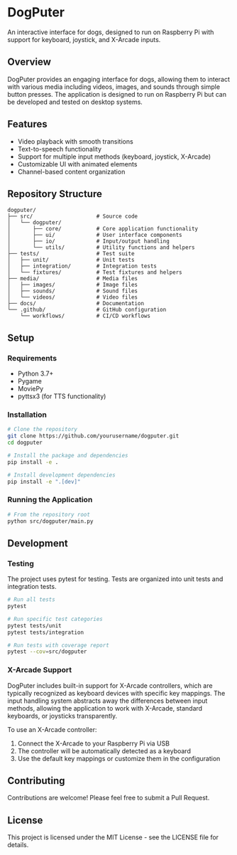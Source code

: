 # DogPuter

An interactive interface for dogs, designed to run on Raspberry Pi with support for keyboard, joystick, and X-Arcade inputs.

## Overview

DogPuter provides an engaging interface for dogs, allowing them to interact with various media including videos, images, and sounds through simple button presses. The application is designed to run on Raspberry Pi but can be developed and tested on desktop systems.

## Features

- Video playback with smooth transitions
- Text-to-speech functionality
- Support for multiple input methods (keyboard, joystick, X-Arcade)
- Customizable UI with animated elements
- Channel-based content organization

## Repository Structure

```
dogputer/
├── src/                    # Source code
│   └── dogputer/          
│       ├── core/           # Core application functionality
│       ├── ui/             # User interface components
│       ├── io/             # Input/output handling
│       └── utils/          # Utility functions and helpers
├── tests/                  # Test suite
│   ├── unit/               # Unit tests
│   ├── integration/        # Integration tests
│   └── fixtures/           # Test fixtures and helpers
├── media/                  # Media files
│   ├── images/             # Image files
│   ├── sounds/             # Sound files
│   └── videos/             # Video files
├── docs/                   # Documentation
└── .github/                # GitHub configuration
    └── workflows/          # CI/CD workflows
```

## Setup

### Requirements

- Python 3.7+
- Pygame
- MoviePy
- pyttsx3 (for TTS functionality)

### Installation

```bash
# Clone the repository
git clone https://github.com/yourusername/dogputer.git
cd dogputer

# Install the package and dependencies
pip install -e .

# Install development dependencies
pip install -e ".[dev]"
```

### Running the Application

```bash
# From the repository root
python src/dogputer/main.py
```

## Development

### Testing

The project uses pytest for testing. Tests are organized into unit tests and integration tests.

```bash
# Run all tests
pytest

# Run specific test categories
pytest tests/unit
pytest tests/integration

# Run tests with coverage report
pytest --cov=src/dogputer
```

### X-Arcade Support

DogPuter includes built-in support for X-Arcade controllers, which are typically recognized as keyboard devices with specific key mappings. The input handling system abstracts away the differences between input methods, allowing the application to work with X-Arcade, standard keyboards, or joysticks transparently.

To use an X-Arcade controller:

1. Connect the X-Arcade to your Raspberry Pi via USB
2. The controller will be automatically detected as a keyboard
3. Use the default key mappings or customize them in the configuration

## Contributing

Contributions are welcome! Please feel free to submit a Pull Request.

## License

This project is licensed under the MIT License - see the LICENSE file for details.
